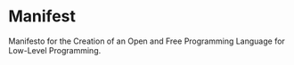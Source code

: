 # Manifest
Manifesto for the Creation of an Open and Free Programming Language for Low-Level Programming.
